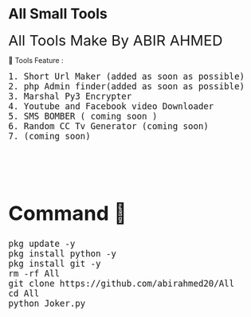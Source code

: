 # All Small Tools 

<big><big><big><big>All Tools Make By ABIR AHMED </big></big></big></big>


🙂 Tools Feature :

<big><big>`1. Short Url Maker (added as soon as possible)`<br>
`2. php Admin finder(added as soon as possible)`<br>
`3. Marshal Py3 Encrypter`
<br>`4. Youtube and Facebook video Downloader`
<br>`5. SMS BOMBER ( coming soon )`
<br>`6. Random CC Tv Generator (coming soon)`
<br>`7. (coming soon)`


<br>
<br>

# Command 🙂

`pkg update -y`<br>
`pkg install python -y`<br>
`pkg install git -y`<br>
`rm -rf All`<br>
`git clone https://github.com/abirahmed20/All`<br>
`cd All`<br>
`python Joker.py`<br>